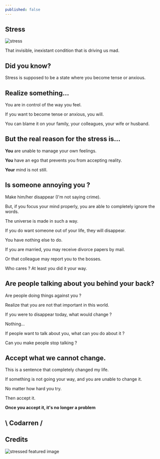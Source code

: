 ```yaml
---
published: false
---
```

## Stress
![stress](https://github.com/codarrenvelvindron/codarrenvelvindron.github.io/raw/master/images/pexels-photo-3807738-300x200.jpeg)

That invisible, inexistant condition that is driving us mad.

## Did you know?

Stress is supposed to be a state where you become tense or anxious.

## Realize something...
You are in control of the way you feel.

If you want to become tense or anxious, you will.

You can blame it on your family, your colleagues, your wife or husband.

## But the real reason for the stress is...

**You** are unable to manage your own feelings.

**You** have an ego that prevents you from accepting reality.

**Your** mind is not still.

## Is someone annoying you ?
Make him/her disappear (I'm not saying crime).

But, if you focus your mind properly, you are able to completely ignore the words.

The universe is made in such a way.

If you do want someone out of your life, they will disappear.

You have nothing else to do.

If you are married, you may receive divorce papers by mail.

Or that colleague may report you to the bosses.

Who cares ? At least you did it your way.


## Are people talking about you behind your back?

Are people doing things against you ?

Realize that you are not that important in this world.

If you were to disappear today, what would change ?

Nothing...

If people want to talk about you, what can you do about it ?

Can you make people stop talking ?

## Accept what we cannot change.

This is a sentence that completely changed my life.

If something is not going your way, and you are unable to change it.

No matter how hard you try.

Then accept it.

**Once you accept it, it's no longer a problem**


## \ Codarren /

## Credits

![stressed featured image](https://www.stress.org/wp-content/uploads/2020/06/pexels-photo-3807738-300x200.jpeg)
